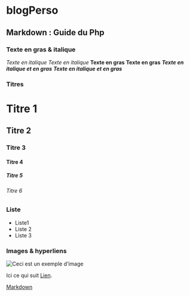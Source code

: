 # blogPerso

## Markdown : Guide du Php 

### Texte en gras & italique

*Texte en italique*
_Texte en italique_
**Texte en gras**
__Texte en gras__
***Texte en italique et en gras***
___Texte en italique et en gras___

### Titres

#  Titre 1
## Titre 2
###  Titre 3
#### Titre 4
#####  Titre 5
###### Titre 6

### Liste

- Liste1
- Liste 2
- Liste 3

### Images & hyperliens

![Ceci est un exemple d’image](https://example.com/bild.jpg)

Ici ce qui suit [Lien](https://example.com/ "titre de lien optionnel").

[Markdown](https://www.ionos.fr/digitalguide/sites-internet/developpement-web/markdown/ "exemple")